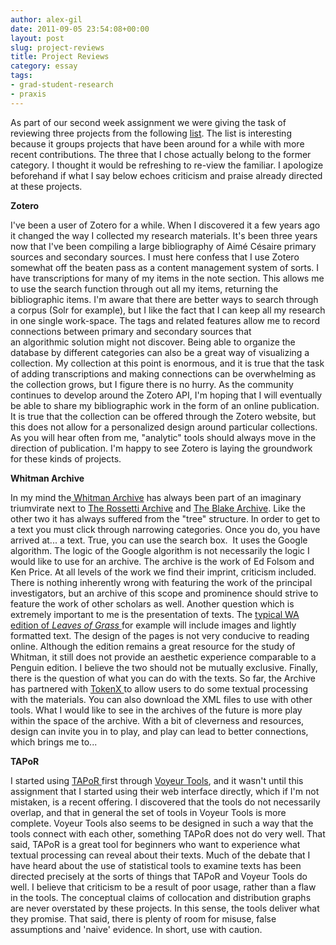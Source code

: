 ```yaml
---
author: alex-gil
date: 2011-09-05 23:54:08+00:00
layout: post
slug: project-reviews
title: Project Reviews
category: essay
tags:
- grad-student-research
- praxis
---
```


As part of our second week assignment we were giving the task of reviewing three projects from the following [list](https://praxis.scholarslab.org/topics/evaluating-digital-work/). The list is interesting because it groups projects that have been around for a while with more recent contributions. The three that I chose actually belong to the former category. I thought it would be refreshing to re-view the familiar. I apologize beforehand if what I say below echoes criticism and praise already directed at these projects.

**Zotero**

I've been a user of Zotero for a while. When I discovered it a few years ago it changed the way I collected my research materials. It's been three years now that I've been compiling a large bibliography of Aimé Césaire primary sources and secondary sources. I must here confess that I use Zotero somewhat off the beaten pass as a content management system of sorts. I have transcriptions for many of my items in the note section. This allows me to use the search function through out all my items, returning the bibliographic items. I'm aware that there are better ways to search through a corpus (Solr for example), but I like the fact that I can keep all my research in one single work-space. The tags and related features allow me to record connections between primary and secondary sources that an algorithmic solution might not discover. Being able to organize the database by different categories can also be a great way of visualizing a collection. My collection at this point is enormous, and it is true that the task of adding transcriptions and making connections can be overwhelming as the collection grows, but I figure there is no hurry. As the community continues to develop around the Zotero API, I'm hoping that I will eventually be able to share my bibliographic work in the form of an online publication. It is true that the collection can be offered through the Zotero website, but this does not allow for a personalized design around particular collections. As you will hear often from me, "analytic" tools should always move in the direction of publication. I'm happy to see Zotero is laying the groundwork for these kinds of projects.

**Whitman Archive**

In my mind the[ Whitman Archive](http://www.whitmanarchive.org/) has always been part of an imaginary triumvirate next to [The Rossetti Archive](http://www.rossettiarchive.org/) and [The Blake Archive](http://www.blakearchive.org/blake/). Like the other two it has always suffered from the "tree" structure. In order to get to a text you must click through narrowing categories. Once you do, you have arrived at... a text. True, you can use the search box.  It uses the Google algorithm. The logic of the Google algorithm is not necessarily the logic I would like to use for an archive. The archive is the work of Ed Folsom and Ken Price. At all levels of the work we find their imprint, criticism included. There is nothing inherently wrong with featuring the work of the principal investigators, but an archive of this scope and prominence should strive to feature the work of other scholars as well. Another question which is extremely important to me is the presentation of texts. The [typical WA edition of _Leaves of Grass_ ](http://whitmanarchive.org/published/LG/1856/whole.html)for example will include images and lightly formatted text. The design of the pages is not very conducive to reading online. Although the edition remains a great resource for the study of Whitman, it still does not provide an aesthetic experience comparable to a Penguin edition. I believe the two should not be mutually exclusive. Finally, there is the question of what you can do with the texts. So far, the Archive has partnered with [TokenX ](http://www.whitmanarchive.org/resources/tools/index.html)to allow users to do some textual processing with the materials. You can also download the XML files to use with other tools. What I would like to see in the archives of the future is more play within the space of the archive. With a bit of cleverness and resources, design can invite you in to play, and play can lead to better connections, which brings me to...

**TAPoR**

I started using [TAPoR ](http://portal.tapor.ca/portal/portal)first through [Voyeur Tools](http://voyeurtools.org), and it wasn't until this assignment that I started using their web interface directly, which if I'm not mistaken, is a recent offering. I discovered that the tools do not necessarily overlap, and that in general the set of tools in Voyeur Tools is more complete. Voyeur Tools also seems to be designed in such a way that the tools connect with each other, something TAPoR does not do very well. That said, TAPoR is a great tool for beginners who want to experience what textual processing can reveal about their texts. Much of the debate that I have heard about the use of statistical tools to examine texts has been directed precisely at the sorts of things that TAPoR and Voyeur Tools do well. I believe that criticism to be a result of poor usage, rather than a flaw in the tools. The conceptual claims of collocation and distribution graphs are never overstated by these projects. In this sense, the tools deliver what they promise. That said, there is plenty of room for misuse, false assumptions and 'naive' evidence. In short, use with caution.


